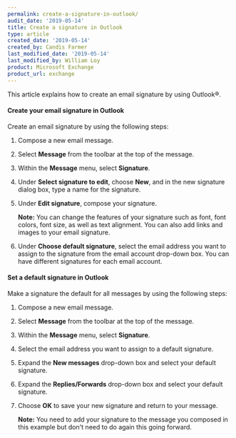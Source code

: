 ```yaml
---
permalink: create-a-signature-in-outlook/
audit_date: '2019-05-14'
title: Create a signature in Outlook
type: article
created_date: '2019-05-14'
created_by: Candis Farmer
last_modified_date: '2019-05-14'
last_modified_by: William Loy
product: Microsoft Exchange
product_url: exchange
---
```


This article explains how to create an email signature by using Outlook&reg;.

#### Create your email signature in Outlook

Create an email signature by using the following steps:

1. Compose a new email message.

2. Select **Message** from the toolbar at the top of the message.

3. Within the **Message** menu, select **Signature**.

4. Under **Select signature to edit**, choose **New**, and in the new signature dialog box, type a name for the signature.

5. Under **Edit signature**, compose your signature.

   **Note:** You can change the features of your signature such as font, font colors, font size, as well as text alignment. You can also add links and images to your email signature.

6. Under **Choose default signature**, select the email address you want to assign to the signature from the email account drop-down box. You can have different signatures for each email account.

#### Set a default signature in Outlook

Make a signature the default for all messages by using the following steps:

1. Compose a new email message.

2. Select **Message** from the toolbar at the top of the message.

3. Within the **Message** menu, select **Signature**.

4. Select the email address you want to assign to a default signature.  

5. Expand the **New messages** drop-down box and select your default signature.

6.  Expand the **Replies/Forwards** drop-down box and select your default signature.

7. Choose **OK** to save your new signature and return to your message.

   **Note:** You need to add your signature to the message you composed in this example but don't need to do again this going forward.
